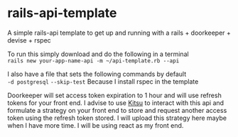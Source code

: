 # rails-api-template
A simple rails-api template to get up and running with a rails + doorkeeper + devise + rspec

To run this simply download and do the following in a terminal   
`rails new your-app-name-api -m ~/api-template.rb --api`

I also have a file that sets the following commands by default   
`-d postgresql`
`--skip-test` Because I install rspec in the template

Doorkeeper will set access token expiration to 1 hour and will use refresh tokens for your front end. I advise to use [Kitsu](https://github.com/wopian/kitsu/tree/master/packages/kitsu) to interact with this api and formulate a strategy on your front end to store and request another access token using the refresh token stored. I will upload this strategy here maybe when I have more time. I will be using react as my front end.
